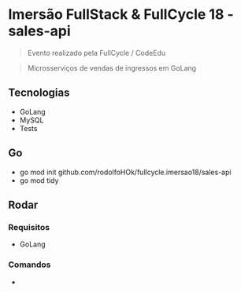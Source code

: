 # Imersão FullStack & FullCycle 18 - sales-api

> Evento realizado pela FullCycle / CodeEdu

> Microsserviços de vendas de ingressos em GoLang

## Tecnologias

- GoLang
- MySQL
- Tests

## Go

- go mod init github.com/rodolfoHOk/fullcycle.imersao18/sales-api
- go mod tidy

## Rodar

### Requisitos

- GoLang

### Comandos

-
